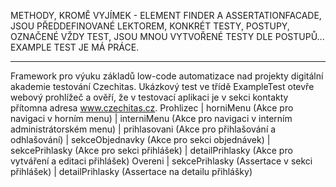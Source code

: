 METHODY, KROMĚ VYJÍMEK - ELEMENT FINDER A ASSERTATIONFACADE, JSOU PŘEDDEFINOVANÉ LEKTOREM, KONKRÉT TESTY, POSTUPY, OZNAČENÉ VŽDY TEST, JSOU MNOU VYTVOŘENÉ TESTY
DLE POSTUPŮ... EXAMPLE TEST JE MÁ PRÁCE.

__________________
Framework pro výuku základů low-code automatizace nad projekty digitální akademie testování Czechitas.
Ukázkový test ve třídě ExampleTest otevře webový prohlížeč a ověří, že v testovací aplikaci je v sekci kontakty 
přítomna adresa www.czechitas.cz.
Prohlizec
    |   horniMenu (Akce pro navigaci v horním menu)
    |   interniMenu (Akce pro navigaci v interním administrátorském menu)
    |   prihlasovani (Akce pro přihlašování a odhlašování)
    |   sekceObjednavky (Akce pro sekci objednávek)
    |   sekcePrihlasky (Akce pro sekci přihlášek)
    |   detailPrihlasky (Akce pro vytváření a editaci přihlášek)
Overeni
    |   sekcePrihlasky (Assertace v sekci přihlášek)
    |   detailPrihlasky (Assertace na detailu přihlášky)